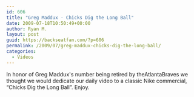 ```yaml
---
id: 606
title: "Greg Maddux - Chicks Dig the Long Ball"
date: 2009-07-18T10:50:49+00:00
author: Ryan M.
layout: post
guid: https://backseatfan.com/?p=606
permalink: /2009/07/greg-maddux-chicks-dig-the-long-ball/
categories:
  - Videos
---
```


<div class="entry">
  <p>
  </p>

  <p>
    In honor of Greg Maddux's number being retired by theAtlantaBraves we thought we would dedicate our daily video to a classic Nike commercial, &#8220;Chicks Dig the Long Ball&#8221;. Enjoy.
  </p>
</div>
